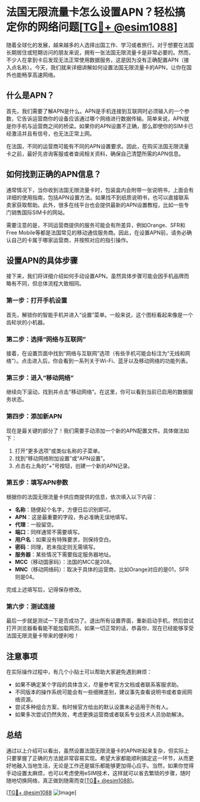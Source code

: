 # 法国无限流量卡怎么设置APN？轻松搞定你的网络问题[[TG💪+ @esim1088](https://t.me/s/esim1088)]

随着全球化的发展，越来越多的人选择出国工作、学习或者旅行。对于想要在法国长期居住或短期访问的朋友来说，拥有一张法国无限流量卡是非常必要的。然而，不少人在拿到卡后发现无法正常使用数据服务，这是因为没有正确配置APN（接入点名称）。今天，我们就来详细讲解如何设置法国无限流量卡的APN，让你在国外也能畅享高速网络。

## 什么是APN？

首先，我们需要了解APN是什么。APN是手机连接到互联网时必须输入的一个参数，它告诉运营商你的设备应该通过哪个网络进行数据传输。简单来说，APN就是你手机与运营商之间的桥梁。如果你的APN设置不正确，那么即使你的SIM卡已经激活并且有信号，也无法正常上网。

在法国，不同的运营商可能有不同的APN设置要求。因此，在购买法国无限流量卡之前，最好先咨询客服或者查阅相关资料，确保自己清楚所需的APN信息。

## 如何找到正确的APN信息？

通常情况下，当你收到法国无限流量卡时，包装盒内会附带一张说明书，上面会有详细的使用指南，包括APN设置方法。如果找不到纸质说明书，也可以直接联系卖家获取帮助。此外，很多在线平台也会提供最新的APN设置教程，比如一些专门销售国际SIM卡的网站。

需要注意的是，不同运营商提供的服务可能会有所差异，例如Orange、SFR和Free Mobile等都是法国常见的移动通信服务商。因此，在设置APN前，请务必确认自己的卡属于哪家运营商，并按照对应的指引操作。

## 设置APN的具体步骤

接下来，我们将详细介绍如何手动设置APN。虽然具体步骤可能会因手机品牌而略有不同，但总体流程大致相同。

### 第一步：打开手机设置

首先，解锁你的智能手机并进入“设置”菜单。一般来说，这个图标看起来像是一个齿轮状的小机器。

### 第二步：选择“网络与互联网”

接着，在设置页面中找到“网络与互联网”选项（有些手机可能会标注为“无线和网络”）。点击进入后，你会看到一系列关于Wi-Fi、蓝牙以及移动网络的功能列表。

### 第三步：进入“移动网络”

继续向下滚动，找到并点击“移动网络”。在这里，你可以看到当前已启用的数据服务状态。

### 第四步：添加新APN

现在是最关键的部分了！我们需要手动添加一个新的APN配置文件。具体做法如下：

1. 打开“更多选项”或类似名称的子菜单。
2. 找到“移动网络附加设置”或“APN设置”。
3. 点击右上角的“+”号按钮，创建一个新的APN记录。

### 第五步：填写APN参数

根据你的法国无限流量卡供应商提供的信息，依次填入以下内容：
- **名称**：随便起个名字，方便日后识别即可。
- **APN**：这是最重要的字段，务必准确无误地填写。
- **代理**：一般留空。
- **端口**：同样通常不需要填写。
- **用户名**：如果没有特殊要求，则保持空白。
- **密码**：同理，若未指定则无需填写。
- **服务器**：某些情况下需要指定服务器地址。
- **MCC**（移动国家码）：法国的MCC是208。
- **MNC**（移动网络码）：取决于具体的运营商，比如Orange对应的是01，SFR则是04。

完成上述填写后，记得保存修改。

### 第六步：测试连接

最后一步就是测试一下是否成功了。退出所有设置界面，重新启动手机，然后尝试打开浏览器看看能不能加载网页。如果一切正常的话，恭喜你，现在已经能够享受法国无限流量卡带来的便利啦！

## 注意事项

在实际操作过程中，有几个小贴士可以帮助大家避免遇到麻烦：
- 如果不确定某个字段的具体含义，尽量参考官方文档或者联系客服求助。
- 不同版本的操作系统可能会有一些细微差别，建议事先查看说明书或者查阅网络资源。
- 尝试多种组合方案，有时候官方给出的默认设置未必适用于所有人。
- 如果多次尝试仍然失败，考虑更换运营商或者联系专业技术人员协助解决。

## 总结

通过以上介绍可以看出，虽然设置法国无限流量卡的APN听起来复杂，但实际上只要掌握了正确的方法就非常容易实现。希望大家都能顺利搞定这一环节，从而更好地融入当地生活，无论是工作还是娱乐都能够更加得心应手。当然，如果你觉得手动设置太麻烦，也可以考虑使用eSIM技术，这样就可以省去繁琐的步骤，随时随地切换网络，真正做到随需而变[[TG💪+ @esim1088](https://t.me/s/esim1088)]。

[[TG💪+ @esim1088](https://t.me/s/esim1088) ![Image](https://i.postimg.cc/4NQfJmqS/Snipaste-2025-05-13-00-14-12.png)]